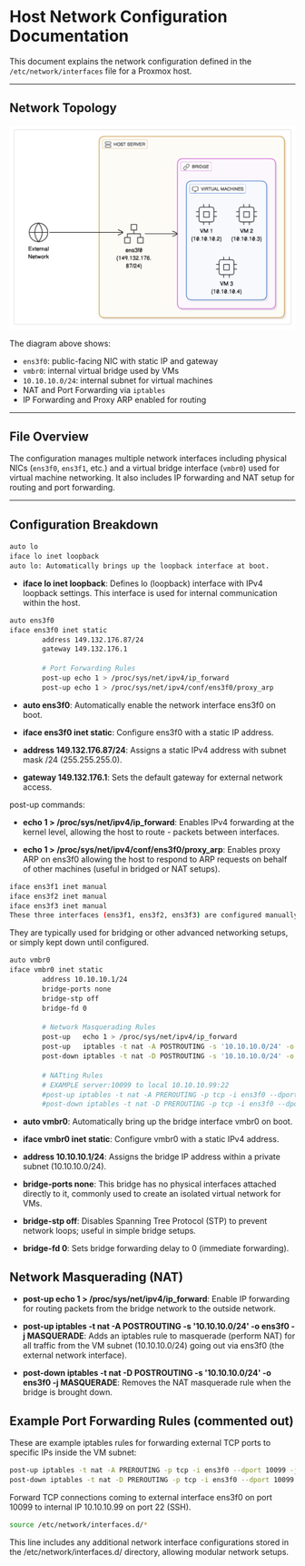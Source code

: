 # Host Network Configuration Documentation

This document explains the network configuration defined in the `/etc/network/interfaces` file for a Proxmox host.

---

## Network Topology

![Network Diagram](../../static/img/network-diagram.png)

The diagram above shows:

- `ens3f0`: public-facing NIC with static IP and gateway
- `vmbr0`: internal virtual bridge used by VMs
- `10.10.10.0/24`: internal subnet for virtual machines
- NAT and Port Forwarding via `iptables`
- IP Forwarding and Proxy ARP enabled for routing

---

## File Overview

The configuration manages multiple network interfaces including physical NICs (`ens3f0`, `ens3f1`, etc.) and a virtual bridge interface (`vmbr0`) used for virtual machine networking. It also includes IP forwarding and NAT setup for routing and port forwarding.

---

## Configuration Breakdown

```bash
auto lo
iface lo inet loopback
auto lo: Automatically brings up the loopback interface at boot.
```

- **iface lo inet loopback**: Defines lo (loopback) interface with IPv4 loopback settings. This interface is used for internal communication within the host. 


```bash
auto ens3f0
iface ens3f0 inet static 
        address 149.132.176.87/24
        gateway 149.132.176.1

        # Port Forwarding Rules
        post-up echo 1 > /proc/sys/net/ipv4/ip_forward
        post-up echo 1 > /proc/sys/net/ipv4/conf/ens3f0/proxy_arp
```

- **auto ens3f0**: Automatically enable the network interface ens3f0 on boot.

- **iface ens3f0 inet static**: Configure ens3f0 with a static IP address.

- **address 149.132.176.87/24**: Assigns a static IPv4 address with subnet mask /24 (255.255.255.0).

- **gateway 149.132.176.1**: Sets the default gateway for external network access.

post-up commands:

- **echo 1 > /proc/sys/net/ipv4/ip_forward**: Enables IPv4 forwarding at the kernel level, allowing the host to route - packets between interfaces.

- **echo 1 > /proc/sys/net/ipv4/conf/ens3f0/proxy_arp**: Enables proxy ARP on ens3f0 allowing the host to respond to ARP requests on behalf of other machines (useful in bridged or NAT setups).

```bash
iface ens3f1 inet manual
iface ens3f2 inet manual
iface ens3f3 inet manual
These three interfaces (ens3f1, ens3f2, ens3f3) are configured manually without automatic IP assignment.
```

They are typically used for bridging or other advanced networking setups, or simply kept down until configured.

```bash
auto vmbr0
iface vmbr0 inet static
        address 10.10.10.1/24
        bridge-ports none
        bridge-stp off
        bridge-fd 0

        # Network Masquerading Rules
        post-up   echo 1 > /proc/sys/net/ipv4/ip_forward
        post-up   iptables -t nat -A POSTROUTING -s '10.10.10.0/24' -o ens3f0 -j MASQUERADE
        post-down iptables -t nat -D POSTROUTING -s '10.10.10.0/24' -o ens3f0 -j MASQUERADE

        # NATting Rules
        # EXAMPLE server:10099 to local 10.10.10.99:22
        #post-up iptables -t nat -A PREROUTING -p tcp -i ens3f0 --dport 10099 -j DNAT --to 10.10.10.99:22
        #post-down iptables -t nat -D PREROUTING -p tcp -i ens3f0 --dport 10099 -j DNAT --to 10.10.10.99:22
```

- **auto vmbr0**: Automatically bring up the bridge interface vmbr0 on boot.

- **iface vmbr0 inet static**: Configure vmbr0 with a static IPv4 address.

- **address 10.10.10.1/24**: Assigns the bridge IP address within a private subnet (10.10.10.0/24).

- **bridge-ports none**: This bridge has no physical interfaces attached directly to it, commonly used to create an isolated virtual network for VMs.

- **bridge-stp off**: Disables Spanning Tree Protocol (STP) to prevent network loops; useful in simple bridge setups.

- **bridge-fd 0**: Sets bridge forwarding delay to 0 (immediate forwarding).

## Network Masquerading (NAT)

- **post-up echo 1 > /proc/sys/net/ipv4/ip_forward**: Enable IP forwarding for routing packets from the bridge network to the outside network.

- **post-up iptables -t nat -A POSTROUTING -s '10.10.10.0/24' -o ens3f0 -j MASQUERADE**: Adds an iptables rule to masquerade (perform NAT) for all traffic from the VM subnet (10.10.10.0/24) going out via ens3f0 (the external network interface).

- **post-down iptables -t nat -D POSTROUTING -s '10.10.10.0/24' -o ens3f0 -j MASQUERADE**: Removes the NAT masquerade rule when the bridge is brought down.

## Example Port Forwarding Rules (commented out)
These are example iptables rules for forwarding external TCP ports to specific IPs inside the VM subnet:

```bash
post-up iptables -t nat -A PREROUTING -p tcp -i ens3f0 --dport 10099 -j DNAT --to 10.10.10.99:22
post-down iptables -t nat -D PREROUTING -p tcp -i ens3f0 --dport 10099 -j DNAT --to 10.10.10.99:22
```
Forward TCP connections coming to external interface ens3f0 on port 10099 to internal IP 10.10.10.99 on port 22 (SSH).

```bash
source /etc/network/interfaces.d/*
```

This line includes any additional network interface configurations stored in the /etc/network/interfaces.d/ directory, allowing modular network setups.